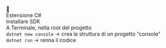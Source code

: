 🍩   
Estensione C#  
Installare SDK  
A Terminale, nella root del progetto  
`dotnet new console` -> crea la struttura di un progetto "console"  
`dotnet run` -> renna il codice
